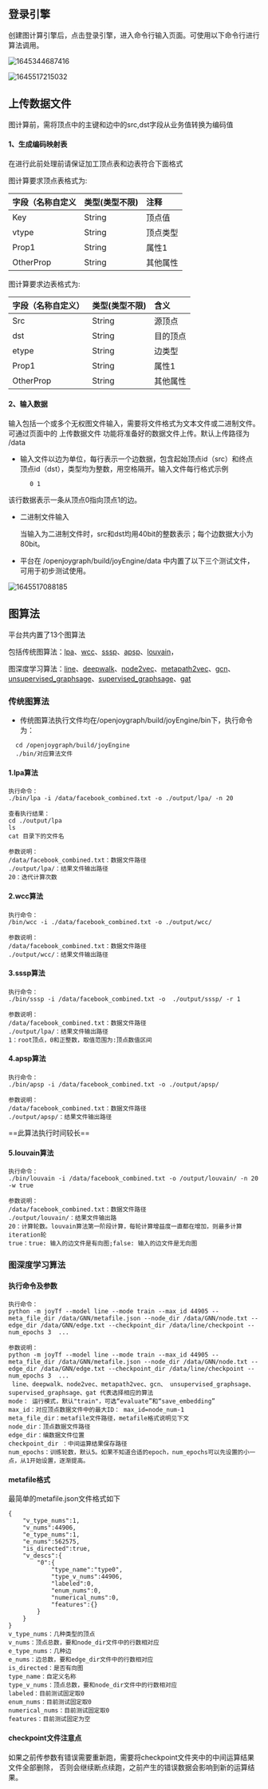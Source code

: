 ## 登录引擎

创建图计算引擎后，点击登录引擎，进入命令行输入页面。可使用以下命令行进行算法调用。

![1645344687416](https://github.com/jdcloudcom/cn/blob/cn-joygraph/image/Elastic-Compute/Graph-Compute/1644734972967.png)

![1645517215032](https://github.com/jdcloudcom/cn/blob/cn-joygraph/image/Elastic-Compute/Graph-Compute/1645517215032.png)

## 上传数据文件

图计算前，需将顶点中的主键和边中的src,dst字段从业务值转换为编码值

#### 1、生成编码映射表

在进行此前处理前请保证加工顶点表和边表符合下面格式

图计算要求顶点表格式为:

| 字段（名称自定义 | 类型(类型不限) | 注释     |
| :--------------- | :------------- | :------- |
| Key              | String         | 顶点值   |
| vtype            | String         | 顶点类型 |
| Prop1            | String         | 属性1    |
| OtherProp        | String         | 其他属性 |

图计算要求边表格式为:

| 字段（名称自定义） | 类型(类型不限) | 含义     |
| :----------------- | :------------- | :------- |
| Src                | String         | 源顶点   |
| dst                | String         | 目的顶点 |
| etype              | String         | 边类型   |
| Prop1              | String         | 属性1    |
| OtherProp          | String         | 其他属性 |

#### 2、输入数据

输入包括一个或多个无权图文件输入，需要将文件格式为文本文件或二进制文件。可通过页面中的 上传数据文件 功能将准备好的数据文件上传。默认上传路径为 /data

- 输入文件以边为单位，每行表示一个边数据，包含起始顶点id（src）和终点顶点id（dst），类型均为整数，用空格隔开。输入文件每行格式示例

```
      0 1
```

  该行数据表示一条从顶点0指向顶点1的边。

- 二进制文件输入

  当输入为二进制文件时，src和dst均用40bit的整数表示；每个边数据大小为80bit。

- 平台在 /openjoygraph/build/joyEngine/data 中内置了以下三个测试文件，可用于初步测试使用。

![1645517088185](https://github.com/jdcloudcom/cn/blob/cn-joygraph/image/Elastic-Compute/Graph-Compute/1645517088185.png)



## 图算法

平台共内置了13个图算法

包括传统图算法：[lpa](#jump)、[wcc](#jumpwcc)、[sssp](#jumpsssp)、[apsp](#jumpapsp)、[louvain](#jumplouvain)，

图深度学习算法：[line](#jumpGNN)、[deepwalk](#jumpGNN)、[node2vec](#jumpGNN)、[metapath2vec](#jumpGNN)、[gcn](#jumpGNN)、 [unsupervised_graphsage](#jumpGNN)、[supervised_graphsage](#jumpGNN)、[gat](#jumpGNN)

### 传统图算法

- 传统图算法执行文件均在/openjoygraph/build/joyEngine/bin下，执行命令为：

```
  cd /openjoygraph/build/joyEngine
  ./bin/对应算法文件 
```

#### 1.<span id="jump">lpa算法</span>

```
执行命令：
./bin/lpa -i /data/facebook_combined.txt -o ./output/lpa/ -n 20

查看执行结果：
cd ./output/lpa
ls
cat 目录下的文件名

参数说明：
/data/facebook_combined.txt：数据文件路径
./output/lpa/：结果文件输出路径
20：迭代计算次数
```

#### 2.<span id="jumpwcc">wcc算法</span>

```
执行命令：
/bin/wcc -i ./data/facebook_combined.txt -o ./output/wcc/

参数说明：
/data/facebook_combined.txt：数据文件路径
./output/wcc/：结果文件输出路径
```

#### 3.<span id="jumpsssp">sssp算法</span>

```
执行命令：
./bin/sssp -i /data/facebook_combined.txt -o  ./output/sssp/ -r 1

参数说明：
/data/facebook_combined.txt：数据文件路径
./output/lpa/：结果文件输出路径
1：root顶点，0和正整数，取值范围为:顶点数值区间
```

#### 4.<span id="jumpapsp">apsp算法</span>

```
执行命令：
./bin/apsp -i /data/facebook_combined.txt -o ./output/apsp/

参数说明：
/data/facebook_combined.txt：数据文件路径
./output/apsp/：结果文件输出路径
```

==此算法执行时间较长==

#### 5.<span id="jumplouvain">louvain算法</span>

```
执行命令：
./bin/louvain -i /data/facebook_combined.txt -o /output/louvain/ -n 20 -w true 

参数说明：
/data/facebook_combined.txt：数据文件路径
./output/louvain/：结果文件输出路
20：计算轮数。louvain算法第一阶段计算，每轮计算增益度一直都在增加，则最多计算iteration轮
true：true: 输入的边文件是有向图;false: 输入的边文件是无向图
```

### <span id="jumpGNN">图深度学习算法</span>

#### 执行命令及参数

```
执行命令：
python -m joyTf --model line --mode train --max_id 44905 --meta_file_dir /data/GNN/metafile.json --node_dir /data/GNN/node.txt --edge_dir /data/GNN/edge.txt --checkpoint_dir /data/line/checkpoint --num_epochs 3  ...

参数说明：
python -m joyTf --model line --mode train --max_id 44905 --meta_file_dir /data/GNN/metafile.json --node_dir /data/GNN/node.txt --edge_dir /data/GNN/edge.txt --checkpoint_dir /data/line/checkpoint --num_epochs 3  ...
 line、deepwalk、node2vec、metapath2vec、gcn、 unsupervised_graphsage、supervised_graphsage、gat 代表选择相应的算法
mode： 运行模式，默认"train"，可选“evaluate”和“save_embedding”
max_id：对应顶点数据文件中的最大ID： max_id=node_num-1
meta_file_dir：metafile文件路径，metafile格式说明见下文
node_dir：顶点数据文件路径
edge_dir：编数据文件位置
checkpoint_dir ：中间运算结果保存路径
num_epochs：训练轮数，默认5。如果不知道合适的epoch，num_epochs可以先设置的小一点，从1开始设置，逐渐提高。
```

#### metafile格式

最简单的metafile.json文件格式如下

```
{
    "v_type_nums":1,
    "v_nums":44906,
    "e_type_nums":1,
    "e_nums":562575,
    "is_directed":true,
    "v_descs":{
        "0":{
            "type_name":"type0",
            "type_v_nums":44906,
            "labeled":0,
            "enum_nums":0,
            "numerical_nums":0,
            "features":{}
        }
    }
}
v_type_nums：几种类型的顶点
v_nums：顶点总数，要和node_dir文件中的行数相对应
e_type_nums：几种边
e_nums：边总数，要和edge_dir文件中的行数相对应
is_directed：是否有向图
type_name：自定义名称
type_v_nums：顶点总数，要和node_dir文件中的行数相对应
labeled：目前测试固定取0
enum_nums：目前测试固定取0
numerical_nums：目前测试固定取0
features：目前测试固定为空
```

#### checkpoint文件注意点

如果之前传参数有错误需要重新跑，需要将checkpoint文件夹中的中间运算结果文件全部删除，
否则会继续断点续跑，之前产生的错误数据会影响到新的运算结果。